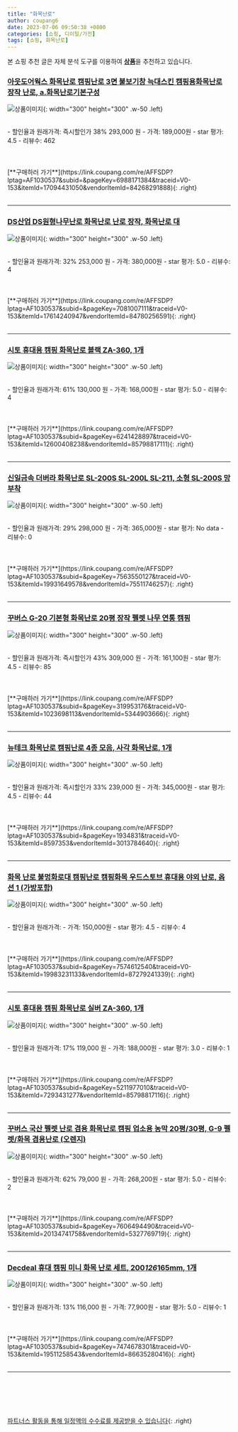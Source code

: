 ```yaml
---
title: "화목난로"
author: coupang6
date: 2023-07-06 09:50:38 +0800
categories: [쇼핑, 디이털/가전]
tags: [쇼핑, 화목난로]
---
```


본 쇼핑 추천 글은 자체 분석 도구를 이용하여 [**상품**](https://link.coupang.com/a/bao1ui)을 추천하고 있습니다.

### [아웃도어웍스 화목난로 캠핑난로 3면 불보기창 늑대스킨 캠핑용화목난로 장작 난로, a.화목난로기본구성](https://link.coupang.com/re/AFFSDP?lptag=AF1030537&subid=&pageKey=6988171384&traceid=V0-153&itemId=17094431050&vendorItemId=84268291888)

![상품이미지](https://thumbnail6.coupangcdn.com/thumbnails/remote/230x230ex/image/vendor_inventory/a42d/d44f2655957f7e4b71cccfdaa8a0e75050976dcdf8d980b02120b4dbc3d1.jpg){: width="300" height="300" .w-50 .left}


<br>
- 할인율과 원래가격: 즉시할인가 38%  293,000   원
- 가격: 189,000원
- star 평가: 4.5
- 리뷰수: 462
<br>
<br>
<br>
<br>
[**구매하러 가기**](https://link.coupang.com/re/AFFSDP?lptag=AF1030537&subid=&pageKey=6988171384&traceid=V0-153&itemId=17094431050&vendorItemId=84268291888){: .right}
<br>
<br>

---

### [DS산업 DS원형나무난로 화목난로 난로 장작, 화목난로 대](https://link.coupang.com/re/AFFSDP?lptag=AF1030537&subid=&pageKey=7081007111&traceid=V0-153&itemId=17614240947&vendorItemId=84780256591)

![상품이미지](https://thumbnail8.coupangcdn.com/thumbnails/remote/230x230ex/image/vendor_inventory/1c8c/b14a820fc674e9f07f26a178c74e389780f1989adb8d8c24037598b1b5e9.jpg){: width="300" height="300" .w-50 .left}


<br>
- 할인율과 원래가격: 32%  253,000   원
- 가격: 380,000원
- star 평가: 5.0
- 리뷰수: 4
<br>
<br>
<br>
<br>
[**구매하러 가기**](https://link.coupang.com/re/AFFSDP?lptag=AF1030537&subid=&pageKey=7081007111&traceid=V0-153&itemId=17614240947&vendorItemId=84780256591){: .right}
<br>
<br>

---

### [시토 휴대용 캠핑 화목난로 블랙 ZA-360, 1개](https://link.coupang.com/re/AFFSDP?lptag=AF1030537&subid=&pageKey=6241428897&traceid=V0-153&itemId=12600408238&vendorItemId=85798817111)

![상품이미지](https://thumbnail10.coupangcdn.com/thumbnails/remote/230x230ex/image/retail/images/2023/04/27/10/3/396e7811-775e-4d52-9c4e-8a08754491f5.jpg){: width="300" height="300" .w-50 .left}


<br>
- 할인율과 원래가격: 61%  130,000   원
- 가격: 168,000원
- star 평가: 5.0
- 리뷰수: 4
<br>
<br>
<br>
<br>
[**구매하러 가기**](https://link.coupang.com/re/AFFSDP?lptag=AF1030537&subid=&pageKey=6241428897&traceid=V0-153&itemId=12600408238&vendorItemId=85798817111){: .right}
<br>
<br>

---

### [신일금속 더버라 화목난로 SL-200S SL-200L SL-211, 소형 SL-200S 망부착](https://link.coupang.com/re/AFFSDP?lptag=AF1030537&subid=&pageKey=7563550127&traceid=V0-153&itemId=19931649578&vendorItemId=75511746257)

![상품이미지](https://thumbnail7.coupangcdn.com/thumbnails/remote/230x230ex/image/vendor_inventory/ccaf/111cd5ef8a505a468e6db7602e6f974a040f9d0ee4d57267839f44d27a22.jpg){: width="300" height="300" .w-50 .left}


<br>
- 할인율과 원래가격: 29%  298,000   원
- 가격: 365,000원
- star 평가: No data
- 리뷰수: 0
<br>
<br>
<br>
<br>
[**구매하러 가기**](https://link.coupang.com/re/AFFSDP?lptag=AF1030537&subid=&pageKey=7563550127&traceid=V0-153&itemId=19931649578&vendorItemId=75511746257){: .right}
<br>
<br>

---

### [꾸버스 G-20 기본형 화목난로 20평 장작 펠렛 나무 연통 캠핑](https://link.coupang.com/re/AFFSDP?lptag=AF1030537&subid=&pageKey=319953176&traceid=V0-153&itemId=1023698113&vendorItemId=5344903666)

![상품이미지](https://thumbnail7.coupangcdn.com/thumbnails/remote/230x230ex/image/vendor_inventory/0433/b1041602d3276e24d678a706017486049742ad5ff01a3f595e99dc1bf2d7.jpg){: width="300" height="300" .w-50 .left}


<br>
- 할인율과 원래가격: 즉시할인가 43%  309,000   원
- 가격: 161,100원
- star 평가: 4.5
- 리뷰수: 85
<br>
<br>
<br>
<br>
[**구매하러 가기**](https://link.coupang.com/re/AFFSDP?lptag=AF1030537&subid=&pageKey=319953176&traceid=V0-153&itemId=1023698113&vendorItemId=5344903666){: .right}
<br>
<br>

---

### [뉴테크 화목난로 캠핑난로 4종 모음, 사각 화목난로, 1개](https://link.coupang.com/re/AFFSDP?lptag=AF1030537&subid=&pageKey=1934831&traceid=V0-153&itemId=8597353&vendorItemId=3013784640)

![상품이미지](https://thumbnail6.coupangcdn.com/thumbnails/remote/230x230ex/image/vendor_inventory/5d12/fee8de64d69278201b511bb75e7856d618db99a81f79b5ff0456c33d73a1.jpg){: width="300" height="300" .w-50 .left}


<br>
- 할인율과 원래가격: 즉시할인가 33%  239,000   원
- 가격: 345,000원
- star 평가: 4.5
- 리뷰수: 44
<br>
<br>
<br>
<br>
[**구매하러 가기**](https://link.coupang.com/re/AFFSDP?lptag=AF1030537&subid=&pageKey=1934831&traceid=V0-153&itemId=8597353&vendorItemId=3013784640){: .right}
<br>
<br>

---

### [화목 난로 불멍화로대 캠핑난로 캠핑화목 우드스토브 휴대용 야외 난로, 옵션 1 (가방포함)](https://link.coupang.com/re/AFFSDP?lptag=AF1030537&subid=&pageKey=7574612540&traceid=V0-153&itemId=19983231133&vendorItemId=87279241339)

![상품이미지](https://thumbnail7.coupangcdn.com/thumbnails/remote/230x230ex/image/vendor_inventory/be7d/84d0bae783a09fa7e41421313915698639aa7d1293753ec4902977b25ec5.jpg){: width="300" height="300" .w-50 .left}


<br>
- 할인율과 원래가격: 
- 가격: 150,000원
- star 평가: 4.5
- 리뷰수: 4
<br>
<br>
<br>
<br>
[**구매하러 가기**](https://link.coupang.com/re/AFFSDP?lptag=AF1030537&subid=&pageKey=7574612540&traceid=V0-153&itemId=19983231133&vendorItemId=87279241339){: .right}
<br>
<br>

---

### [시토 휴대용 캠핑 화목난로 실버 ZA-360, 1개](https://link.coupang.com/re/AFFSDP?lptag=AF1030537&subid=&pageKey=5211977010&traceid=V0-153&itemId=7293431277&vendorItemId=85798817116)

![상품이미지](https://thumbnail8.coupangcdn.com/thumbnails/remote/230x230ex/image/retail/images/2023/04/27/10/0/3c3d0fa0-9643-481e-beb2-119a7381b21b.jpg){: width="300" height="300" .w-50 .left}


<br>
- 할인율과 원래가격: 17%  119,000   원
- 가격: 188,000원
- star 평가: 3.0
- 리뷰수: 1
<br>
<br>
<br>
<br>
[**구매하러 가기**](https://link.coupang.com/re/AFFSDP?lptag=AF1030537&subid=&pageKey=5211977010&traceid=V0-153&itemId=7293431277&vendorItemId=85798817116){: .right}
<br>
<br>

---

### [꾸버스 국산 펠렛 난로 겸용 화목난로 캠핑 업소용 농막 20평/30평, G-9 펠렛/화목 겸용난로 (오렌지)](https://link.coupang.com/re/AFFSDP?lptag=AF1030537&subid=&pageKey=7606494490&traceid=V0-153&itemId=20134741758&vendorItemId=5327769719)

![상품이미지](https://thumbnail7.coupangcdn.com/thumbnails/remote/230x230ex/image/vendor_inventory/e04c/930a7ad29b5bbfab39562bcc6ad3906534ea5cbda8f4662b7261402ca500.jpg){: width="300" height="300" .w-50 .left}


<br>
- 할인율과 원래가격: 62%  79,000   원
- 가격: 268,200원
- star 평가: 5.0
- 리뷰수: 2
<br>
<br>
<br>
<br>
[**구매하러 가기**](https://link.coupang.com/re/AFFSDP?lptag=AF1030537&subid=&pageKey=7606494490&traceid=V0-153&itemId=20134741758&vendorItemId=5327769719){: .right}
<br>
<br>

---

### [Decdeal 휴대 캠핑 미니 화목 난로 세트, 200*126*165mm, 1개](https://link.coupang.com/re/AFFSDP?lptag=AF1030537&subid=&pageKey=7474678301&traceid=V0-153&itemId=19511258543&vendorItemId=86635280416)

![상품이미지](https://thumbnail10.coupangcdn.com/thumbnails/remote/230x230ex/image/vendor_inventory/d6bc/511ea44403f7d3d0c247157b0673b55023fba820d5005a48407d0eafd6b1.jpg){: width="300" height="300" .w-50 .left}


<br>
- 할인율과 원래가격: 13%  116,000   원
- 가격: 77,900원
- star 평가: 5.0
- 리뷰수: 1
<br>
<br>
<br>
<br>
[**구매하러 가기**](https://link.coupang.com/re/AFFSDP?lptag=AF1030537&subid=&pageKey=7474678301&traceid=V0-153&itemId=19511258543&vendorItemId=86635280416){: .right}
<br>
<br>

---
<br><br><br><br><br> [파트너스 활동을 통해 일정액의 수수료를 제공받을 수 있습니다](https://link.coupang.com/a/bao1ui){: .right}